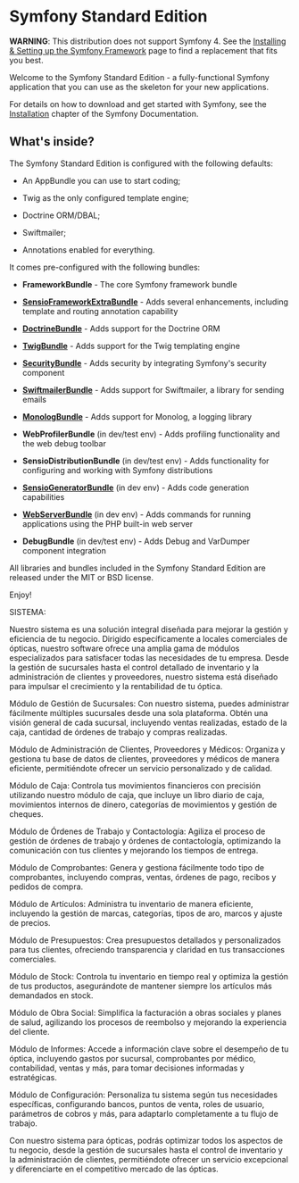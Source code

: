 Symfony Standard Edition
========================

**WARNING**: This distribution does not support Symfony 4. See the
[Installing & Setting up the Symfony Framework][15] page to find a replacement
that fits you best.

Welcome to the Symfony Standard Edition - a fully-functional Symfony
application that you can use as the skeleton for your new applications.

For details on how to download and get started with Symfony, see the
[Installation][1] chapter of the Symfony Documentation.

What's inside?
--------------

The Symfony Standard Edition is configured with the following defaults:

  * An AppBundle you can use to start coding;

  * Twig as the only configured template engine;

  * Doctrine ORM/DBAL;

  * Swiftmailer;

  * Annotations enabled for everything.

It comes pre-configured with the following bundles:

  * **FrameworkBundle** - The core Symfony framework bundle

  * [**SensioFrameworkExtraBundle**][6] - Adds several enhancements, including
    template and routing annotation capability

  * [**DoctrineBundle**][7] - Adds support for the Doctrine ORM

  * [**TwigBundle**][8] - Adds support for the Twig templating engine

  * [**SecurityBundle**][9] - Adds security by integrating Symfony's security
    component

  * [**SwiftmailerBundle**][10] - Adds support for Swiftmailer, a library for
    sending emails

  * [**MonologBundle**][11] - Adds support for Monolog, a logging library

  * **WebProfilerBundle** (in dev/test env) - Adds profiling functionality and
    the web debug toolbar

  * **SensioDistributionBundle** (in dev/test env) - Adds functionality for
    configuring and working with Symfony distributions

  * [**SensioGeneratorBundle**][13] (in dev env) - Adds code generation
    capabilities

  * [**WebServerBundle**][14] (in dev env) - Adds commands for running applications
    using the PHP built-in web server

  * **DebugBundle** (in dev/test env) - Adds Debug and VarDumper component
    integration

All libraries and bundles included in the Symfony Standard Edition are
released under the MIT or BSD license.

Enjoy!

[1]:  https://symfony.com/doc/3.4/setup.html
[6]:  https://symfony.com/doc/current/bundles/SensioFrameworkExtraBundle/index.html
[7]:  https://symfony.com/doc/3.4/doctrine.html
[8]:  https://symfony.com/doc/3.4/templating.html
[9]:  https://symfony.com/doc/3.4/security.html
[10]: https://symfony.com/doc/3.4/email.html
[11]: https://symfony.com/doc/3.4/logging.html
[13]: https://symfony.com/doc/current/bundles/SensioGeneratorBundle/index.html
[14]: https://symfony.com/doc/current/setup/built_in_web_server.html
[15]: https://symfony.com/doc/current/setup.html


SISTEMA:

Nuestro sistema es una solución integral diseñada para mejorar la gestión y eficiencia de tu negocio. Dirigido específicamente a locales comerciales de ópticas, nuestro software ofrece una amplia gama de módulos especializados para satisfacer todas las necesidades de tu empresa. Desde la gestión de sucursales hasta el control detallado de inventario y la administración de clientes y proveedores, nuestro sistema está diseñado para impulsar el crecimiento y la rentabilidad de tu óptica.

Módulo de Gestión de Sucursales:
Con nuestro sistema, puedes administrar fácilmente múltiples sucursales desde una sola plataforma. Obtén una visión general de cada sucursal, incluyendo ventas realizadas, estado de la caja, cantidad de órdenes de trabajo y compras realizadas.

Módulo de Administración de Clientes, Proveedores y Médicos:
Organiza y gestiona tu base de datos de clientes, proveedores y médicos de manera eficiente, permitiéndote ofrecer un servicio personalizado y de calidad.

Módulo de Caja:
Controla tus movimientos financieros con precisión utilizando nuestro módulo de caja, que incluye un libro diario de caja, movimientos internos de dinero, categorías de movimientos y gestión de cheques.

Módulo de Órdenes de Trabajo y Contactología:
Agiliza el proceso de gestión de órdenes de trabajo y órdenes de contactología, optimizando la comunicación con tus clientes y mejorando los tiempos de entrega.

Módulo de Comprobantes:
Genera y gestiona fácilmente todo tipo de comprobantes, incluyendo compras, ventas, órdenes de pago, recibos y pedidos de compra.

Módulo de Artículos:
Administra tu inventario de manera eficiente, incluyendo la gestión de marcas, categorías, tipos de aro, marcos y ajuste de precios.

Módulo de Presupuestos:
Crea presupuestos detallados y personalizados para tus clientes, ofreciendo transparencia y claridad en tus transacciones comerciales.

Módulo de Stock:
Controla tu inventario en tiempo real y optimiza la gestión de tus productos, asegurándote de mantener siempre los artículos más demandados en stock.

Módulo de Obra Social:
Simplifica la facturación a obras sociales y planes de salud, agilizando los procesos de reembolso y mejorando la experiencia del cliente.

Módulo de Informes:
Accede a información clave sobre el desempeño de tu óptica, incluyendo gastos por sucursal, comprobantes por médico, contabilidad, ventas y más, para tomar decisiones informadas y estratégicas.

Módulo de Configuración:
Personaliza tu sistema según tus necesidades específicas, configurando bancos, puntos de venta, roles de usuario, parámetros de cobros y más, para adaptarlo completamente a tu flujo de trabajo.

Con nuestro sistema para ópticas, podrás optimizar todos los aspectos de tu negocio, desde la gestión de sucursales hasta el control de inventario y la administración de clientes, permitiéndote ofrecer un servicio excepcional y diferenciarte en el competitivo mercado de las ópticas.


